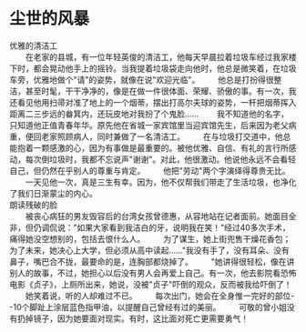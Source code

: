 # 尘世的风暴
 
优雅的清洁工  
　　在老家的县城，有一位年轻英俊的清洁工，他每天早晨拉着垃圾车经过我家楼下时，都会晃动他手上的摇铃。当我提着垃圾袋走向他时，他总是微笑着，在垃圾车旁，优雅地做个"请"的姿势，就像在说"欢迎光临"。 
　　他总是打扮得很整洁，甚至时髦，干干净净的，像是在做一件很体面、荣耀、骄傲的事。有一次，我还看见他用扫帚对准了地上的一个烟蒂，摆出打高尔夫球的姿势，一杆把烟蒂挥入距离二三步远的畚箕内，还玩皮地对我扮了个鬼脸…… 
　　我不知道他的名字，只知道他正值青春年华。原先他在省城一家宾馆里当迎宾馆先生，后来因为老父病重，便回老家照顾病人，同时兼做了一名清洁工。 
　　在与垃圾打交道中，他总能抱着一颗感激的心，因为有事做是最重要的。被他优雅、自信、有礼的言行所感动，每次倒垃圾时，我都不忘说声"谢谢"。对此，他很激动。他说他永远不会看轻自己，但仍然在乎别人的尊重与肯定。 
　　他把"劳动"两个字演绎得尊贵无比。 
　　一天见他一次，真是三生有幸。因为，他不仅帮我们带走了生活垃圾，也净化了我们日渐蒙尘的内心。  
朗读残破的脸  
　　被丧心病狂的男友毁容后的台湾女孩曾德惠，从容地站在记者面前。她面目全非，但仍调侃说："如果大家看到我洁白的牙，说明我在笑！"经过40多次手术，痛得她没空想别的，包括去恨什么人。 
　　为了谋生，她上街兜售干燥花香包；为了未来，她决心上大学，但必须从高中读起……"我没有手了，没有耳朵、没有鼻子，嘴巴合不拢，最要命的是，连胸部都烧掉了。 
　　"她讲得很轻松，像在讲别人的故事，不过，她担心以后没有男人会再爱上自己。有一次，他去影院看恐怖电影《贞子》，上厕所出来，她说，没被"贞子"吓倒的观众，反而被我给吓倒了！ 
　　她笑着说，听的人却难过不已。 
　　每次出门，她会在全身惟一完好的部位--10个脚趾上涂层蓝色指甲油，以提醒自己曾经有过的美丽。 
　　可敬的曾小姐没有扔掉镜子，因为她要面对现实。有时，这比面对死亡更需要勇气！
  